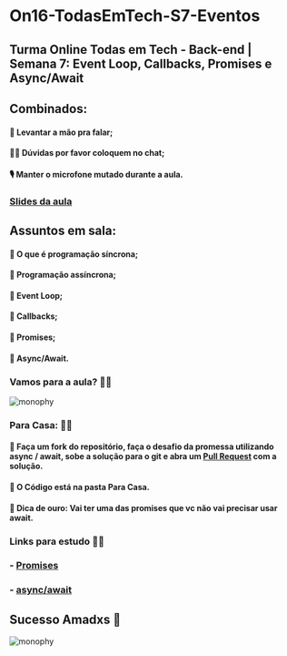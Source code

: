 
# On16-TodasEmTech-S7-Eventos

## Turma Online Todas em Tech - Back-end | Semana 7: Event Loop, Callbacks, Promises e Async/Await

## Combinados:

#### 🤚 Levantar a mão pra falar;
#### 🤷‍♀️ Dúvidas por favor coloquem no chat;
#### 🎙 Manter o microfone mutado durante a aula.

### [Slides da aula](https://docs.google.com/presentation/d/1hik5KVEutK7ec1MHRnNEDy5NikDGC8GP/edit?usp=sharing&ouid=103451384479324478678&rtpof=true&sd=true)

## Assuntos em sala: 

#### 📝 O que é programação síncrona;
#### 📝 Programação assíncrona;
#### 📝 Event Loop;
#### 📝 Callbacks;
#### 📝 Promises;
#### 📝 Async/Await.


### Vamos para a aula? 👩‍💻 
![monophy](https://media.giphy.com/media/TRUJ0BJOxOmru/giphy.gif)

### Para Casa: 👩‍💻 

#### 📝 Faça um fork do repositório, faça o desafio da promessa utilizando async / await, sobe a solução para o git e abra um [Pull Request](https://github.com/grupy-sp/encontros/wiki/Como-sincronizar-o-seu-Fork-com-o-repo-principal) com a solução. 
#### 📝 O Código está na pasta Para Casa.
#### 📝 Dica de ouro: Vai ter uma das promises que vc não vai precisar usar await.


### Links para estudo 👩‍💻
### - [Promises](https://medium.com/trainingcenter/entendendo-promises-de-uma-vez-por-todas-32442ec725c2)

### -  [async/await](https://medium.com/balta-io/nodejs-async-await-21ca3636252a)


## Sucesso Amadxs 🥰


![monophy](https://user-images.githubusercontent.com/66445871/132948479-b243916d-9fbf-4f84-aec2-07e21374f8e7.gif)





